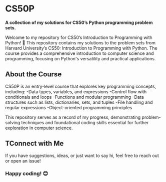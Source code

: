 # CS50P
**A collection of my solutions for CS50’s Python programming problem sets.**

Welcome to my repository for CS50’s Introduction to Programming with Python! 🎉
This repository contains my solutions to the problem sets from Harvard University’s CS50: Introduction to Programming with Python. The course provides a comprehensive introduction to computer science and programming, focusing on Python's versatility and practical applications.

 <h2>About the Course</h2>
CS50P is an entry-level course that explores key programming concepts, including:
-Data types, variables, and expressions
-Control flow with conditionals and loops
-Functions and modular programming
-Data structures such as lists, dictionaries, sets, and tuples
-File handling and regular expressions
-Object-oriented programming principles

This repository serves as a record of my progress, demonstrating problem-solving techniques and foundational coding skills essential for further exploration in computer science.

<h2>TConnect with Me</h2>
If you have suggestions, ideas, or just want to say hi, feel free to reach out or open an issue!
<h3>Happy coding! 😊</h3>
